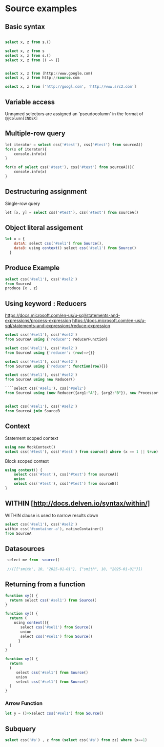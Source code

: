 # Source examples

## Basic syntax
```sql

select x, z from s.()

select x, z from s
select x, z from s.()
select x, z from () => {}


select x, z from (http://www.google.com)
select x, z from http://source.com

select x, z from ['http://googl.com', 'http://www.src2.com']
```

## Variable access
Unnamed selectors are assigned an 'pseudocolumn' in the format of `@@column[INDEX]`

## Multiple-row query

```sql
let iterator = select css('#test'), css('#test') from sourceA()
for(x of iterator){
    console.info(x)
}
```

```sql
for(x of select css('#test'), css('#test') from sourceA()){
    console.info(x)
}
```

## Destructuring assignment
Single-row query
```sql
let [x, y] = select css('#test'), css('#test') from sourceA()
```

## Object literal assigement
```javascript
let x = { 
    dataA: select css('#sel1') from Source(),
    dataB: using context() select css('#sel1') from Source() 
  }

```

## Produce Example

```sql
select css('#sel1'), css('#sel2') 
from SourceA
produce {x , z}
```

## Using keyword : Reducers
https://docs.microsoft.com/en-us/u-sql/statements-and-expressions/process-expression
https://docs.microsoft.com/en-us/u-sql/statements-and-expressions/reduce-expression

```sql
select css('#sel1'), css('#sel2') 
from SourceA using {'reducer': reducerFunction}
```

```sql
select css('#sel1'), css('#sel2') 
from SourceA using {'reducer': (row)=>{}}
```

```sql
select css('#sel1'), css('#sel2') 
from SourceA using {'reducer': function(row){}}
```

```sql
select css('#sel1'), css('#sel2') 
from SourceA using new Reducer()
```

```sql
````select css('#sel1'), css('#sel2') 
from SourceA using (new Reducer({arg1:"A"}, {arg2:"B"}), new Processor())````
```

## 

```sql
select css('#sel1'), css('#sel2') 
from SourceA join SourceB 
```

## Context

Statement scoped context
```sql
using new MockContext()
select css('#test'), css('#test') from source() where (x == 1 || true)
```

Block scoped context

```sql
using context() {
    select css('#test'), css('#test') from sourceA()
    union 
    select css('#test'), css('#test') from sourceB()
}
```

## WITHIN  [http://docs.delven.io/syntax/within/]

WITHIN clause is used to narrow results down

```sql
select css('#sel1'), css('#sel2') 
within css('#container-a'), nativeContainer()  
from SourceA
```

## Datasources

```js
 select me from  source() 
 
 //([{"smith", 10, "2025-01-01"}, {"smith", 10, "2025-01-01"}]) 
```

## Returning from a function 

```javascript
function xy() {
  return select css('#sel1') from Source()
}
```

```javascript
function xy() {
  return (
    using context(){
       select css('#sel1') from Source()
       union
       select css('#sel1') from Source()
      }
  )
}
```

```javascript
function xy() {
  return 
  (
     select css('#sel1') from Source()
     union
     select css('#sel1') from Source()      
  )
}
```

### Arrow Function
```javascript
let y = ()=>select css('#sel1') from Source()
```


## Subquery

```sql
select css('#a') , z from (select css('#a') from zz) where (x==1)
```
